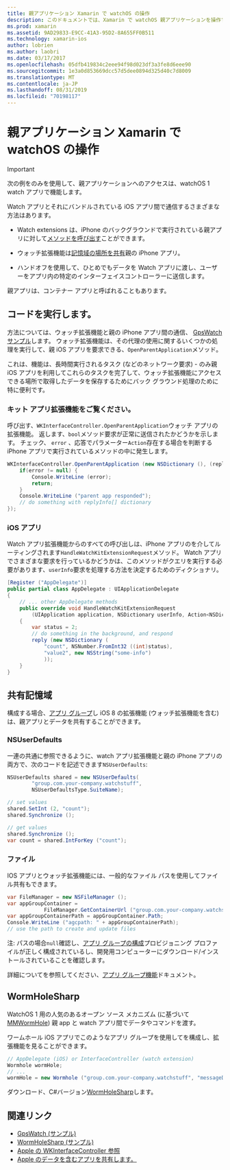 ```yaml
---
title: 親アプリケーション Xamarin で watchOS の操作
description: このドキュメントでは、Xamarin で watchOS 親アプリケーションを操作する方法について説明します。 WatchKit アプリの拡張機能、iOS アプリや、共有記憶域がについて説明します。
ms.prod: xamarin
ms.assetid: 9AD29833-E9CC-41A3-95D2-8A655FF0B511
ms.technology: xamarin-ios
author: lobrien
ms.author: laobri
ms.date: 03/17/2017
ms.openlocfilehash: 05dfb419834c2eee94f98d023df3a3fe8d6eee90
ms.sourcegitcommit: 1e3a0d853669dcc57d5dee0894d325d40c7d8009
ms.translationtype: MT
ms.contentlocale: ja-JP
ms.lasthandoff: 08/31/2019
ms.locfileid: "70198117"
---
```

# <a name="working-with-the-watchos-parent-application-in-xamarin"></a>親アプリケーション Xamarin で watchOS の操作

> [!IMPORTANT]
> 次の例をのみを使用して、親アプリケーションへのアクセスは、watchOS 1 watch アプリで機能します。


Watch アプリとそれにバンドルされている iOS アプリ間で通信するさまざまな方法はあります。

- Watch extensions は、iPhone のバックグラウンドで実行されている親アプリに対して[メソッドを呼び出す](#code)ことができます。

- ウォッチ拡張機能は[記憶域の場所を共有](#storage)親の iPhone アプリ。

- ハンドオフを使用して、ひとめでもデータを Watch アプリに渡し、ユーザーをアプリ内の特定のインターフェイスコントローラーに送信します。

親アプリは、コンテナー アプリと呼ばれることもあります。


<a name="code" />

## <a name="run-code"></a>コードを実行します。

方法については、ウォッチ拡張機能と親の iPhone アプリ間の通信、 [GpsWatch サンプル](https://docs.microsoft.com/samples/xamarin/ios-samples/watchkit-gpswatch)します。
ウォッチ拡張機能は、その代理の使用に関するいくつかの処理を実行して、親 iOS アプリを要求できる、`OpenParentApplication`メソッド。

これは、機能は、長時間実行されるタスク (などのネットワーク要求) - のみ親 iOS アプリを利用してこれらのタスクを完了して、ウォッチ拡張機能にアクセスできる場所で取得したデータを保存するためにバック グラウンド処理のために特に便利です。



### <a name="watch-kit-app-extension"></a>キット アプリ拡張機能をご覧ください。

呼び出す、`WKInterfaceController.OpenParentApplication`ウォッチ アプリの拡張機能。 返します、`bool`メソッド要求が正常に送信されたかどうかを示します。 チェック、 `error` 、応答でパラメーター`Action`存在する場合を判断する iPhone アプリで実行されているメソッドの中に発生します。

```csharp
WKInterfaceController.OpenParentApplication (new NSDictionary (), (replyInfo, error) => {
    if(error != null) {
        Console.WriteLine (error);
        return;
    }
    Console.WriteLine ("parent app responded");
    // do something with replyInfo[] dictionary
});
```


### <a name="ios-app"></a>iOS アプリ

Watch アプリ拡張機能からのすべての呼び出しは、iPhone アプリのを介してルーティングされます`HandleWatchKitExtensionRequest`メソッド。
Watch アプリでさまざまな要求を行っているかどうかは、このメソッドがクエリを実行する必要があります、`userInfo`要求を処理する方法を決定するためのディクショナリ。


```csharp
[Register ("AppDelegate")]
public partial class AppDelegate : UIApplicationDelegate
{
    // ... other AppDelegate methods
    public override void HandleWatchKitExtensionRequest
        (UIApplication application, NSDictionary userInfo, Action<NSDictionary> reply)
    {
        var status = 2;
        // do something in the background, and respond
        reply (new NSDictionary (
            "count", NSNumber.FromInt32 ((int)status),
            "value2", new NSString("some-info")
            ));
    }
}
```


<a name="storage" />

## <a name="shared-storage"></a>共有記憶域

構成する場合、[アプリ グループ](~/ios/watchos/app-fundamentals/app-groups.md)し iOS 8 の拡張機能 (ウォッチ拡張機能を含む) は、親アプリとデータを共有することができます。

<a name="nsuserdefaults" />

### <a name="nsuserdefaults"></a>NSUserDefaults

一連の共通に参照できるように、watch アプリ拡張機能と親の iPhone アプリの両方で、次のコードを記述できます`NSUserDefaults`:

```csharp
NSUserDefaults shared = new NSUserDefaults(
        "group.com.your-company.watchstuff",
        NSUserDefaultsType.SuiteName);

// set values
shared.SetInt (2, "count");
shared.Synchronize ();

// get values
shared.Synchronize ();
var count = shared.IntForKey ("count");
```

<a name="files" />

### <a name="files"></a>ファイル

IOS アプリとウォッチ拡張機能には、一般的なファイル パスを使用してファイル共有もできます。

```csharp
var FileManager = new NSFileManager ();
var appGroupContainer =
            FileManager.GetContainerUrl ("group.com.your-company.watchstuff");
var appGroupContainerPath = appGroupContainer.Path;
Console.WriteLine ("agcpath: " + appGroupContainerPath);
// use the path to create and update files
```

注: パスの場合`null`確認し、[アプリ グループの構成](~/ios/watchos/app-fundamentals/app-groups.md)プロビジョニング プロファイルが正しく構成されているし、開発用コンピューターにダウンロード/インストールされていることを確認します。

詳細についてを参照してください、[アプリ グループ機能](~/ios/deploy-test/provisioning/capabilities/app-groups-capabilities.md)ドキュメント。

## <a name="wormholesharp"></a>WormHoleSharp

WatchOS 1 用の人気のあるオープン ソース メカニズム (に基づいて[MMWormHole](https://github.com/mutualmobile/MMWormhole)) 親 app と watch アプリ間でデータやコマンドを渡す。

ワームホール iOS アプリでこのようなアプリ グループを使用してを構成し、拡張機能を見ることができます。

```csharp
// AppDelegate (iOS) or InterfaceController (watch extension)
Wormhole wormHole;
// ...
wormHole = new Wormhole ("group.com.your-company.watchstuff", "messageDir");
```

ダウンロード、C#バージョン[WormHoleSharp](https://github.com/Clancey/WormHoleSharp)します。



## <a name="related-links"></a>関連リンク

- [GpsWatch (サンプル)](https://docs.microsoft.com/samples/xamarin/ios-samples/watchos-watchkitcatalog)
- [WormHoleSharp (サンプル)](https://github.com/Clancey/WormHoleSharp)
- [Apple の WKInterfaceController 参照](https://developer.apple.com/library/prerelease/ios/documentation/WatchKit/Reference/WKInterfaceController_class/index.html#//apple_ref/occ/clm/WKInterfaceController/openParentApplication:reply:)
- [Apple のデータを含むアプリを共有します。](https://developer.apple.com/library/ios/documentation/General/Conceptual/ExtensibilityPG/ExtensionScenarios.html)
